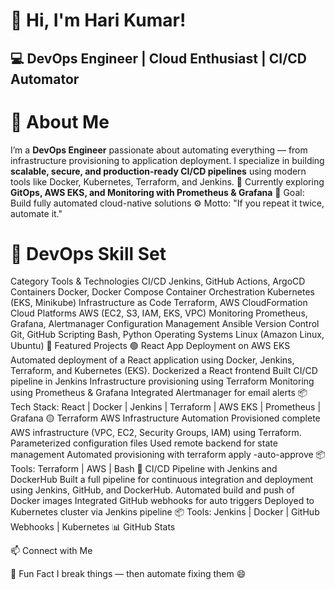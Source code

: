 # 👋 Hi, I'm Hari Kumar!
## 💻 DevOps Engineer | Cloud Enthusiast | CI/CD Automator
# 🚀 About Me
I’m a **DevOps Engineer** passionate about automating everything — from infrastructure provisioning to application deployment.
I specialize in building **scalable, secure, and production-ready CI/CD pipelines** using modern tools like Docker, Kubernetes, Terraform, and Jenkins.
🌱 Currently exploring **GitOps, AWS EKS, and Monitoring with Prometheus & Grafana**
🎯 Goal: Build fully automated cloud-native solutions
⚙️ Motto: "If you repeat it twice, automate it."

# 🧰 DevOps Skill Set

Category	Tools & Technologies
CI/CD	Jenkins, GitHub Actions, ArgoCD
Containers	Docker, Docker Compose
Container Orchestration	Kubernetes (EKS, Minikube)
Infrastructure as Code	Terraform, AWS CloudFormation
Cloud Platforms	AWS (EC2, S3, IAM, EKS, VPC)
Monitoring	Prometheus, Grafana, Alertmanager
Configuration Management	Ansible
Version Control	Git, GitHub
Scripting	Bash, Python
Operating Systems	Linux (Amazon Linux, Ubuntu)
🧩 Featured Projects
🟢 React App Deployment on AWS EKS
Automated deployment of a React application using Docker, Jenkins, Terraform, and Kubernetes (EKS).
Dockerized a React frontend
Built CI/CD pipeline in Jenkins
Infrastructure provisioning using Terraform
Monitoring using Prometheus & Grafana
Integrated Alertmanager for email alerts
📦 Tech Stack: React | Docker | Jenkins | Terraform | AWS EKS | Prometheus | Grafana
🟡 Terraform AWS Infrastructure Automation
Provisioned complete AWS infrastructure (VPC, EC2, Security Groups, IAM) using Terraform.
Parameterized configuration files
Used remote backend for state management
Automated provisioning with terraform apply -auto-approve
📦 Tools: Terraform | AWS | Bash
🔵 CI/CD Pipeline with Jenkins and DockerHub
Built a full pipeline for continuous integration and deployment using Jenkins, GitHub, and DockerHub.
Automated build and push of Docker images
Integrated GitHub webhooks for auto triggers
Deployed to Kubernetes cluster via Jenkins pipeline
📦 Tools: Jenkins | Docker | GitHub Webhooks | Kubernetes
📊 GitHub Stats
   

📫 Connect with Me
     

🧠 Fun Fact
I break things — then automate fixing them 😄
